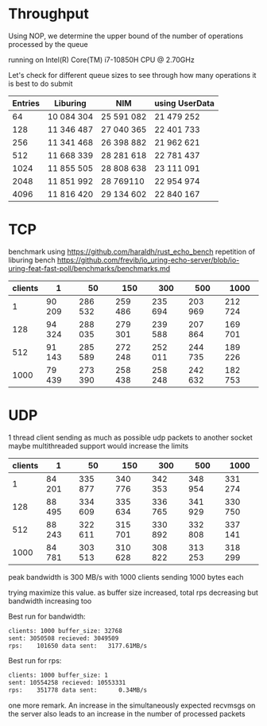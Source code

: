 # Throughput

Using NOP, we determine the upper bound of the number of operations processed by the queue

running on Intel(R) Core(TM) i7-10850H CPU @ 2.70GHz

Let's check for different queue sizes to see through how many operations it is best to do submit

| Entries | Liburing   | NIM        | using UserData |
|---------|------------|------------|----------------|
| 64      | 10 084 304 | 25 591 082 | 21 479 252     |
| 128     | 11 346 487 | 27 040 365 | 22 401 733     |
| 256     | 11 341 468 | 26 398 882 | 21 962 621     |
| 512     | 11 668 339 | 28 281 618 | 22 781 437     |
| 1024    | 11 855 505 | 28 808 638 | 23 111 091     |
| 2048    | 11 851 992 | 28 769110  | 22 954 974     |
| 4096    | 11 816 420 | 29 134 602 | 22 840 167     |

# TCP

benchmark using https://github.com/haraldh/rust_echo_bench
repetition of liburing bench https://github.com/frevib/io_uring-echo-server/blob/io-uring-feat-fast-poll/benchmarks/benchmarks.md

| clients | 1      | 50      | 150     | 300     | 500     | 1000    |
|---------|--------|---------|---------|---------|---------|---------|
| 1       | 90 209 | 286 532 | 259 486 | 235 694 | 203 969 | 212 724 |
| 128     | 94 324 | 288 035 | 279 301 | 239 588 | 207 864 | 169 701 |
| 512     | 91 143 | 285 589 | 272 248 | 252 011 | 244 735 | 189 226 |
| 1000    | 79 439 | 273 390 | 258 438 | 258 248 | 242 632 | 182 753 |

# UDP

1 thread client sending as much as possible udp packets to another socket
maybe multithreaded support would increase the limits

| clients | 1      | 50      | 150     | 300     | 500     | 1000    |
|---------|--------|---------|---------|---------|---------|---------|
| 1       | 84 201 | 335 877 | 340 776 | 342 353 | 348 954 | 331 274 |
| 128     | 88 495 | 334 609 | 335 634 | 336 765 | 341 929 | 330 750 |
| 512     | 88 243 | 322 611 | 315 701 | 330 892 | 332 808 | 337 141 |
| 1000    | 84 781 | 303 513 | 310 628 | 308 822 | 313 253 | 318 299 |

peak bandwidth is 300 MB/s with 1000 clients sending 1000 bytes each

trying maximize this value. as buffer size increased, total rps decreasing but bandwidth increasing too

Best run for bandwidth:
``` sh
clients: 1000 buffer_size: 32768
sent: 3050508 recieved: 3049509
rps:    101650 data sent:   3177.61MB/s
```

Best run for rps:
``` sh
clients: 1000 buffer_size: 1
sent: 10554258 recieved: 10553331
rps:    351778 data sent:      0.34MB/s
```

one more remark. An increase in the simultaneously expected recvmsgs on the server also leads to an increase in the number of processed packets